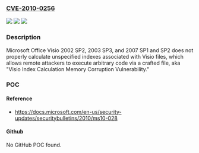### [CVE-2010-0256](https://cve.mitre.org/cgi-bin/cvename.cgi?name=CVE-2010-0256)
![](https://img.shields.io/static/v1?label=Product&message=n%2Fa&color=blue)
![](https://img.shields.io/static/v1?label=Version&message=n%2Fa&color=blue)
![](https://img.shields.io/static/v1?label=Vulnerability&message=n%2Fa&color=brighgreen)

### Description

Microsoft Office Visio 2002 SP2, 2003 SP3, and 2007 SP1 and SP2 does not properly calculate unspecified indexes associated with Visio files, which allows remote attackers to execute arbitrary code via a crafted file, aka "Visio Index Calculation Memory Corruption Vulnerability."

### POC

#### Reference
- https://docs.microsoft.com/en-us/security-updates/securitybulletins/2010/ms10-028

#### Github
No GitHub POC found.

